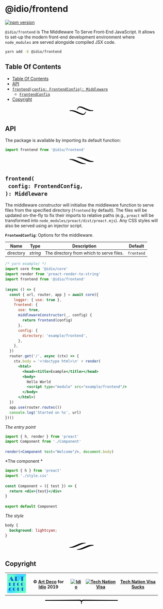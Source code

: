 # @idio/frontend

[![npm version](https://badge.fury.io/js/%40idio%2Ffrontend.svg)](https://npmjs.org/package/@idio/frontend)

`@idio/frontend` is The Middleware To Serve Front-End JavaScript. It allows to set-up the modern front-end development environment where `node_modules` are served alongside compiled JSX code.

```sh
yarn add -E @idio/frontend
```

## Table Of Contents

- [Table Of Contents](#table-of-contents)
- [API](#api)
- [`frontend(config: FrontendConfig): Middleware`](#frontendconfig-frontendconfig-middleware)
  * [`FrontendConfig`](#type-frontendconfig)
- [Copyright](#copyright)

<p align="center"><a href="#table-of-contents"><img src=".documentary/section-breaks/0.svg?sanitize=true"></a></p>

## API

The package is available by importing its default function:

```js
import frontend from '@idio/frontend'
```

<p align="center"><a href="#table-of-contents"><img src=".documentary/section-breaks/1.svg?sanitize=true"></a></p>

## `frontend(`<br/>&nbsp;&nbsp;`config: FrontendConfig,`<br/>`): Middleware`

The middleware constructor will initialise the middleware function to serve files from the specified directory (`frontend` by default). The files will be updated on-the-fly to fix their imports to relative paths (e.g., `preact` will be transformed into `node_modules/preact/dist/preact.mjs`). Any CSS styles will also be served using an injector script.

__<a name="type-frontendconfig">`FrontendConfig`</a>__: Options for the middleware.

|   Name    |   Type   |               Description                |  Default   |
| --------- | -------- | ---------------------------------------- | ---------- |
| directory | _string_ | The directory from which to serve files. | `frontend` |

```jsx
/* yarn example/ */
import core from '@idio/core'
import render from 'preact-render-to-string'
import frontend from '@idio/frontend'

(async () => {
  const { url, router, app } = await core({
    logger: { use: true },
    frontend: {
      use: true,
      middlewareConstructor(_, config) {
        return frontend(config)
      },
      config: {
        directory: 'example/frontend',
      },
    },
  })
  router.get('/', async (ctx) => {
    ctx.body = '<!doctype html>\n' + render(
      <html>
        <head><title>Example</title></head>
        <body>
          Hello World
          <script type="module" src="example/frontend"/>
        </body>
      </html>)
  })
  app.use(router.routes())
  console.log('Started on %s', url)
})()
```

*The entry point*

```jsx
import { h, render } from 'preact'
import Component from './Component'

render(<Component test="Welcome"/>, document.body)
```

*The component *

```jsx
import { h } from 'preact'
import './style.css'

const Component = ({ test }) => {
  return <div>{test}</div>
}

export default Component
```

*The style*

```css
body {
  background: lightcyan;
}
```

<p align="center"><a href="#table-of-contents"><img src=".documentary/section-breaks/2.svg?sanitize=true"></a></p>

## Copyright

<table>
  <tr>
    <th>
      <a href="https://artd.eco">
        <img src="https://raw.githubusercontent.com/wrote/wrote/master/images/artdeco.png" alt="Art Deco" />
      </a>
    </th>
    <th>
      © <a href="https://artd.eco">Art Deco</a>
      for
      <a href="https://idio.cc">Idio</a>
      2019
    </th>
    <th>
        <a href="https://idio.cc">
          <img src="https://avatars3.githubusercontent.com/u/40834161?s=100" width="100" alt="Idio" />
        </a>
      </th>
    <th>
      <a href="https://www.technation.sucks" title="Tech Nation Visa">
        <img src="https://raw.githubusercontent.com/artdecoweb/www.technation.sucks/master/anim.gif" alt="Tech Nation Visa" />
      </a>
    </th>
    <th>
      <a href="https://www.technation.sucks">Tech Nation Visa Sucks</a>
    </th>
  </tr>
</table>

<p align="center"><a href="#table-of-contents"><img src=".documentary/section-breaks/-1.svg?sanitize=true"></a></p>